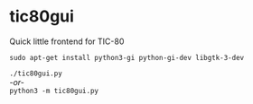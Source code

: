 # tic80gui
Quick little frontend for TIC-80  

`sudo apt-get install python3-gi python-gi-dev libgtk-3-dev`  

`./tic80gui.py`  
*-or-*  
`python3 -m tic80gui.py`  
